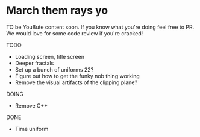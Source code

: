 # March them rays yo

TO be YouBute content soon. If you know what you're doing feel free to PR. We would love for some code review if you're cracked!


TODO
- Loading screen, title screen
- Deeper fractals
- Set up a bunch of uniforms 22?
- Figure out how to get the funky nob thing working
- Remove the visual artifacts of the clipping plane?

DOING
- Remove C++ 

DONE
- Time uniform
